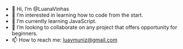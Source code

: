 - 👋 Hi, I’m @LuanaVinhas
- 👀 I’m interested in learning how to code from the start.
- 🌱 I’m currently learning JavaScript.
- 💞️ I’m looking to collaborate on any project that offers opportunity for beginners.
- 📫 How to reach me: luavmuniz@gmail.com

<!---
LuanaVinhas/LuanaVinhas is a ✨ special ✨ repository because its `README.md` (this file) appears on your GitHub profile.
You can click the Preview link to take a look at your changes.
--->

